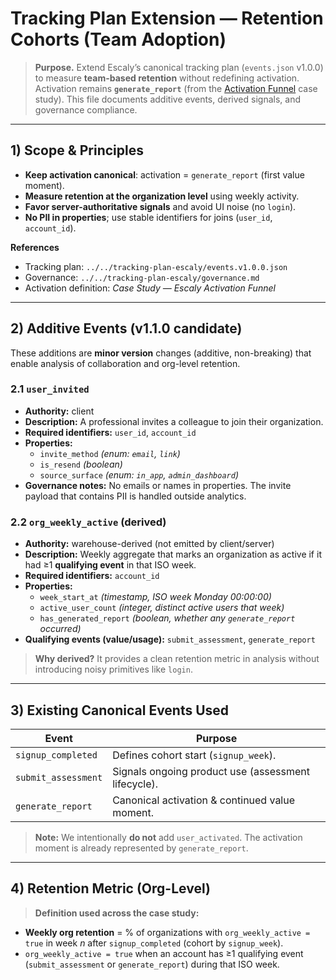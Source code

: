 # Tracking Plan Extension — Retention Cohorts (Team Adoption)

> **Purpose.** Extend Escaly’s canonical tracking plan (`events.json` v1.0.0) to measure **team-based retention** without redefining activation. Activation remains **`generate_report`** (from the [Activation Funnel](../escaly-activation-funnel/README.md) case study). This file documents additive events, derived signals, and governance compliance.

---

## 1) Scope & Principles
- **Keep activation canonical**: activation = `generate_report` (first value moment).
- **Measure retention at the organization level** using weekly activity.
- **Favor server-authoritative signals** and avoid UI noise (no `login`).
- **No PII in properties**; use stable identifiers for joins (`user_id`, `account_id`).

**References**
- Tracking plan: `../../tracking-plan-escaly/events.v1.0.0.json`
- Governance: `../../tracking-plan-escaly/governance.md`
- Activation definition: *Case Study — Escaly Activation Funnel*

---

## 2) Additive Events (v1.1.0 candidate)

These additions are **minor version** changes (additive, non-breaking) that enable analysis of collaboration and org-level retention.

### 2.1 `user_invited`
- **Authority:** client
- **Description:** A professional invites a colleague to join their organization.
- **Required identifiers:** `user_id`, `account_id`
- **Properties:**
  - `invite_method` *(enum: `email`, `link`)*
  - `is_resend` *(boolean)*
  - `source_surface` *(enum: `in_app`, `admin_dashboard`)*
- **Governance notes:** No emails or names in properties. The invite payload that contains PII is handled outside analytics.

### 2.2 `org_weekly_active` (derived)
- **Authority:** warehouse-derived (not emitted by client/server)
- **Description:** Weekly aggregate that marks an organization as active if it had ≥1 **qualifying event** in that ISO week.
- **Required identifiers:** `account_id`
- **Properties:**
  - `week_start_at` *(timestamp, ISO week Monday 00:00:00)*
  - `active_user_count` *(integer, distinct active users that week)*
  - `has_generated_report` *(boolean, whether any `generate_report` occurred)*
- **Qualifying events (value/usage):** `submit_assessment`, `generate_report`

> **Why derived?** It provides a clean retention metric in analysis without introducing noisy primitives like `login`.

---

## 3) Existing Canonical Events Used
| Event               | Purpose |
|---------------------|---------|
| `signup_completed`  | Defines cohort start (`signup_week`). |
| `submit_assessment` | Signals ongoing product use (assessment lifecycle). |
| `generate_report`   | Canonical activation & continued value moment. |

> **Note:** We intentionally **do not** add `user_activated`. The activation moment is already represented by `generate_report`.

---

## 4) Retention Metric (Org-Level)
> **Definition used across the case study:**
- **Weekly org retention** = % of organizations with `org_weekly_active = true` in week *n* after `signup_completed` (cohort by `signup_week`).
- `org_weekly_active = true` when an account has ≥1 qualifying event (`submit_assessment` or `generate_report`) during that ISO week.
